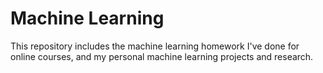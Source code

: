 # Machine Learning
This repository includes the machine learning homework I've done for online courses, and my personal machine learning projects and research. 

